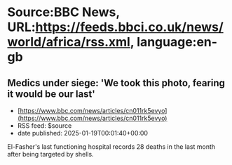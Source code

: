 # Source:BBC News, URL:https://feeds.bbci.co.uk/news/world/africa/rss.xml, language:en-gb

## Medics under siege: 'We took this photo, fearing it would be our last'
 - [https://www.bbc.com/news/articles/cn011rk5evyo](https://www.bbc.com/news/articles/cn011rk5evyo)
 - RSS feed: $source
 - date published: 2025-01-19T00:01:40+00:00

El-Fasher's last functioning hospital records 28 deaths in the last month after being targeted by shells.

